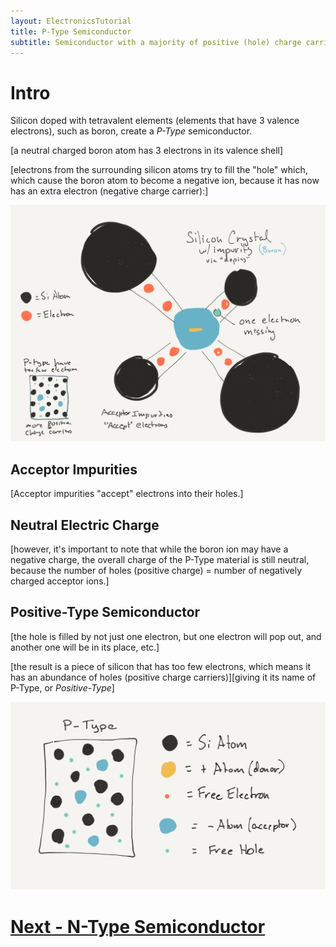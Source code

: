 ```yaml
---
layout: ElectronicsTutorial
title: P-Type Semiconductor
subtitle: Semiconductor with a majority of positive (hole) charge carriers.
---
```


# Intro

Silicon doped with tetravalent elements (elements that have 3 valence electrons), such as boron, create a _P-Type_ semiconductor.


[a neutral charged boron atom has 3 electrons in its valence shell]

[electrons from the surrounding silicon atoms try to fill the "hole" which, which cause the boron atom to become a negative ion, because it has now has an extra electron (negative charge carrier):]

![](../Sketches/P-Type_silicon_crystal.png)

## Acceptor Impurities

[Acceptor impurities "accept" electrons into their holes.]

## Neutral Electric Charge

[however, it's important to note that while the boron ion may have a negative charge, the overall charge of the P-Type material is still neutral, because the number of holes (positive charge) = number of negatively charged acceptor ions.]

## Positive-Type Semiconductor

[the hole is filled by not just one electron, but one electron will pop out, and another one will be in its place, etc.]

[the result is a piece of silicon that has too few electrons, which means it has an abundance of holes (positive charge carriers)][giving it its name of P-Type, or _Positive-Type_]

![](../Sketches/P-Type_Semiconductor_Lattice.png)


# [Next - N-Type Semiconductor](../N-Type)